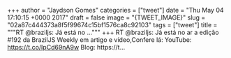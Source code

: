 
+++
author = "Jaydson Gomes"
categories = ["tweet"]
date = "Thu May 04 17:10:15 +0000 2017"
draft = false
image = "{TWEET_IMAGE}"
slug = "02a87c444373a8f5f99674c15bf1576ca8c92103"
tags = ["tweet"]
title = """RT @braziljs: Já está no ..."""
+++
RT @braziljs: Já está no ar a edição #192 da BrazilJS Weekly em artigo e vídeo,Confere lá:
YouTube: https://t.co/IpCd69nA9w
Blog: https://t…
